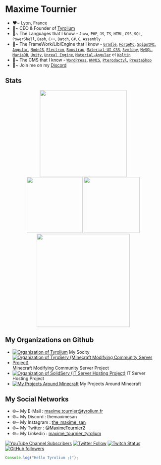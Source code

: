 # Maxime Tournier
- ❤~ Lyon, France
- 🧡~ CEO & Founder of [Tyrolium](https://tyrolium.fr/)
- 💛~ The Languages that I know - `Java`, `PHP`, `JS`, `TS`, `HTML`, `CSS`, `SQL`, `PowerShell`, `Bash`, `C++`, `Batch`, `C#`, `C`, `Assembly`
- 💚~ The FrameWork/Lib/Engine that I know - [`Gradle`](https://gradle.org/), [`ForgeMC`](https://files.minecraftforge.net/net/minecraftforge/forge/), [`SpigotMC`](https://www.spigotmc.org/), [`Angular`](https://angular.io/), [`NodeJS`](https://nodejs.org/), [`Electron`](https://www.electronjs.org/), [`Boostrap`](https://getbootstrap.com/), [`Material-UI CSS`](https://www.muicss.com), [`Symfony`](https://symfony.com/), [`MySQL`](https://www.mysql.com/), [`MariaDB`](https://mariadb.org/), [`Unity`](https://unity.com/), [`Unreal Engine`](https://www.unrealengine.com/), [`Material-Angular`](https://material.angular.io/) et [`Koltin`](https://kotlinlang.org/)
- 💜~ The CMS that I know - [`WordPress`](https://wordpress.com/), [`WHMCS`](https://www.whmcs.com/), [`Pterodactyl`](https://pterodactyl.io/), [`PrestaShop`](https://prestashop.fr/)
- 💙~ Join me on my [Discord](https://discord.gg/mtDx9ceS7n)
## Stats
<div align="center">
  <img height="280em" src="https://github-readme-streak-stats.herokuapp.com/?user=TheMaxium69&theme=synthwave&hide_border=true" />
</div>
<div align="center">
  <img height="180em" src="https://github-readme-stats.vercel.app/api?username=TheMaxium69&theme=synthwave&show_icons=true&hide_border=true&count_private=true" />
  <img height="180em" src="https://github-readme-stats.vercel.app/api/top-langs/?username=TheMaxium69&theme=synthwave&show_icons=true&hide_border=true&layout=compact" />
</div>
<div align="center">
  <img height="300em" src="https://api.githubtrends.io/user/svg/TheMaxium69/repos?time_range=one_year&theme=synthwaves" />
</div>


## My Organizations on Github 
- [![Organization of Tyrolium](https://img.shields.io/badge/Organization-Tyrolium-0035DA)](https://github.com/Tyrolium) My Socity 
- [![Organization of TyroServ (Minecraft Modifying Community Server Project)](https://img.shields.io/badge/Organization-TyroServ-1d8e25)](https://github.com/TyroServ) Minecraft Modifying Community Server Project
- [![Organization of SolidServ (IT Server Hosting Project)](https://img.shields.io/badge/Organization-SolidServ-3D6BDF)](https://github.com/SolidServ) IT Server Hosting Project
- [![My Projects Around Minecraft](https://img.shields.io/badge/Organization-Maxime/MINECRAFT-cc391f)](https://github.com/TheMaximeSan-NoCode) My Projects Around Minecraft

## My Social Networks
- 🌐~ My E-Mail : maxime.tournier@tyrolium.fr
- 🌐~ My Discord : themaximesan
- 🌐~ My Instagram : [the_maxime_san](https://www.instagram.com/the_maxime_san/)
- 🌐~ My Twitter : [@MaximeTournier2](https://twitter.com/MaximeTournier2)
- 🌐~ My Linkedin : [maxime_tournier_tyrolium](https://www.linkedin.com/in/maxime-tournier-tyrolium/)

[![YouTube Channel Subscribers](https://img.shields.io/youtube/channel/subscribers/UCCWOQ5ZyLgg5hWldBCdikaQ?style=social)](https://www.youtube.com/channel/UCCWOQ5ZyLgg5hWldBCdikaQ)
[![Twitter Follow](https://img.shields.io/twitter/follow/MaximeTournier2?style=social)](https://twitter.com/MaximeTournier2)
[![Twitch Status](https://img.shields.io/twitch/status/TheMaximeSan?style=social)](https://www.twitch.tv/themaximesan/)
[![GitHub followers](https://img.shields.io/github/followers/TheMaxium69?style=social)](https://github.com/TheMaxium69/)

```js
Console.log("Hello Tyrolium ;)");
```



